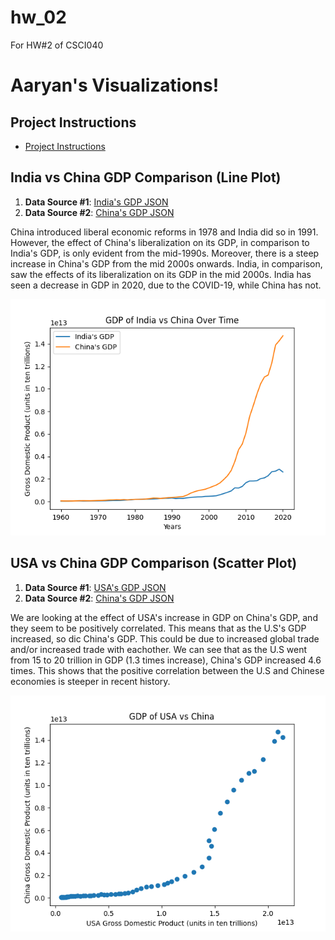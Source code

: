 # hw_02
For HW#2 of CSCI040

# Aaryan's Visualizations!


## Project Instructions
* [Project Instructions](https://github.com/mikeizbicki/cmc-csci040/tree/2021fall/hw_02)





## India vs China GDP Comparison (Line Plot)
1. **Data Source #1**: [India's GDP JSON](https://api.worldbank.org/v2/countries/IND/indicators/NY.GDP.MKTP.CD?per_page=5000&format=json)
2. **Data Source #2**: [China's GDP JSON](https://api.worldbank.org/v2/countries/CHN/indicators/NY.GDP.MKTP.CD?per_page=5000&format=json)

China introduced liberal economic reforms in 1978 and India did so in 1991. However, the effect of China's liberalization on its GDP, in comparison to India's GDP, is only evident from the mid-1990s. Moreover, there is a steep increase in China's GDP from the mid 2000s onwards. India, in comparison, saw the effects of its liberalization on its GDP in the mid 2000s. India has seen a decrease in GDP in 2020, due to the COVID-19, while China has not.

<img src="india_china_gdp_comparison.png" 
alt="india_china_gdp_comparison"/>




## USA vs China GDP Comparison (Scatter Plot)
1. **Data Source #1**: [USA's GDP JSON](https://api.worldbank.org/v2/countries/USA/indicators/NY.GDP.MKTP.CD?per_page=5000&format=json)
2. **Data Source #2**: [China's GDP JSON](https://api.worldbank.org/v2/countries/CHN/indicators/NY.GDP.MKTP.CD?per_page=5000&format=json)

We are looking at the effect of USA's increase in GDP on China's GDP, and they seem to be positively correlated. This means that as the U.S's GDP increased, so dic China's GDP. This could be due to increased global trade and/or increased trade with eachother. We can see that as the U.S went from 15 to 20 trillion in GDP (1.3 times increase), China's GDP increased 4.6 times. This shows that the positive correlation between the U.S and Chinese economies is steeper in recent history.

<img src="usa_china_gdp_comparison.png" 
alt="usa_china_gdp_comparison"/>


